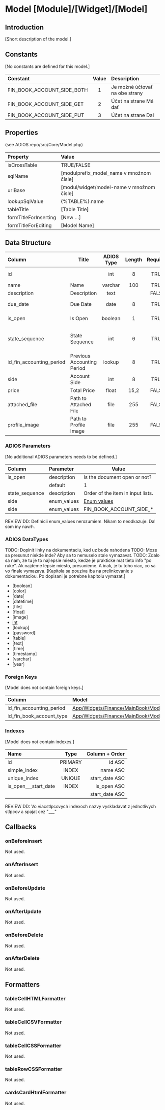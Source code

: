 # Model [Module]/[Widget]/[Model]

## Introduction

[Short description of the model.]

## Constants

[No constants are defined for this model.]

| Constant                   | Value | Description                    |
| :------------------------- | :---: | :----------------------------- |
| FIN_BOOK_ACCOUNT_SIDE_BOTH |   1   | Je možné účtovať na obe strany |
| FIN_BOOK_ACCOUNT_SIDE_GET  |   2   | Účet na strane Má dať          |
| FIN_BOOK_ACCOUNT_SIDE_PUT  |   3   | Účet na strane Dal             |

## Properties

(see ADIOS.repo/src/Core/Model.php)

| Property              | Value                                     |
| :-------------------- | :---------------------------------------- |
| isCrossTable          | TRUE/FALSE                                |
| sqlName               | [modulprefix_model_name v množnom čísle]  |
| urlBase               | [modul/widget/model-name v množnom čísle] |
| lookupSqlValue        | {%TABLE%}.name                            |
| tableTitle            | [Table Title]                             |
| formTitleForInserting | [New …]                                   |
| formTitleForEditing   | [Model Name]                              |

## Data Structure

| Column                   | Title                      | ADIOS Type | Length | Required | Notes                          |
| :----------------------- | -------------------------- | :--------: | :----: | :------: | :----------------------------- |
| id                       |                            |    int     |   8    |   TRUE   | ID záznamu                     |
| name                     | Name                       |  varchar   |  100   |   TRUE   | Krátky text                    |
| description              | Description                |    text    |        |  FALSE   | Dlhý text                      |
| due_date                 | Due Date                   |    date    |   8    |   TRUE   | Dátum splatnosti               |
| is_open                  | Is Open                    |  boolean   |   1    |   TRUE   | Logická hodnota                |
| state_sequence           | State Sequence             |    int     |   6    |   TRUE   | Poradové číslo v select boxoch |
| id_fin_accounting_period | Previous Accounting Period |   lookup   |   8    |   TRUE   | Previous Accounting Period     |
| side                     | Account Side               |    int     |   8    |   TRUE   | Účtovná strana                 |
| price                    | Total Price                |   float    |  15,2  |  FALSE   | Cena                           |
| attached_file            | Path to Attached File      |    file    |  255   |  FALSE   | Relatívna cesta k súboru       |
| profile_image            | Path to Profile Image      |    file    |  255   |  FALSE   | Relatívna cesta k obrázku      |

### ADIOS Parameters

[No additional ADIOS parameters needs to be defined.]

| Column         | Parameter   | Value                             |
| :------------- | :---------- | --------------------------------- |
| is_open        | description | Is the document open or not?      |
|                | default     | 1                                 |
| state_sequence | description | Order of the item in input lists. |
| side           | enum_values | [Enum values](#side)              |
| side           | enum_values | FIN_BOOK_ACCOUNT_SIDE_*           | <- Navrh DD

REVIEW DD: Definicii enum_values nerozumiem. Nikam to neodkazuje. Dal som iny navrh.

### ADIOS DataTypes
TODO: Doplnit linky na dokumentaciu, ked uz bude nahodena
TODO: Moze sa presunut niekde inde? Aby sa to nemuselo stale vymazavat.
TODO: Zdalo sa nam, ze tu je to najlepsie miesto, kedze je prakticke mat tieto info "po ruke". Ak najdeme lepsie miesto, presunieme. A inak, je tu toho viac, co sa vo finale vymazava.
[Kapitola sa pouziva iba na prelinkovanie s dokumentaciou. Po dopisani je potrebne kapitolu vymazat.]
* [boolean]
* [color]
* [date]
* [datetime]
* [file]
* [float]
* [image]
* [int](https://github.com/wai-blue/adios-docs/blob/main/Documentation/6.Database/Data%20Types/Integer.md)
* [lookup] 
* [password]
* [table]
* [text]
* [time]
* [timestamp] 
* [varchar]
* [year]

### Foreign Keys

[Model does not contain foreign keys.]

| Column                   | Model                                                                                                        | Relation | OnUpdate | OnDelete |
| :----------------------- | :----------------------------------------------------------------------------------------------------------- | :------: | -------- | -------- |
| id_fin_accounting_period | [App/Widgets/Finance/MainBook/Models/AccountingPeriod](../../../Finance/MainBook/Models/AccountingPeriod.md) |   1:N    | Cascade  | Cascade  |
| id_fin_book_account_type | [App/Widgets/Finance/MainBook/Models/BookAccountType](../../../Finance/MainBook/Models/BookAccountType.md)   |   1:N    | Cascade  | Restrict |

### Indexes

[Model does not contain indexes.]

| Name                 |  Type   | Column + Order |
| :------------------- | :-----: | -------------: |
| id                   | PRIMARY |         id ASC |
| simple_index         |  INDEX  |       name ASC |
| unique_index         | UNIQUE  | start_date ASC |
| is_open___start_date |  INDEX  |    is_open ASC |
|                      |         | start_date ASC |

REVIEW DD: Vo viacstlpcovych indexoch nazvy vyskladavat z jednotlivych stlpcov a spajat cez "___"

## Callbacks

### onBeforeInsert

Not used.

### onAfterInsert

Not used.

### onBeforeUpdate

Not used.

### onAfterUpdate

Not used.

### onBeforeDelete

Not used.

### onAfterDelete

Not used.

## Formatters

### tableCellHTMLFormatter

Not used.

### tableCellCSVFormatter

Not used.

### tableCellCSSFormatter

Not used.

### tableRowCSSFormatter

Not used.

### cardsCardHtmlFormatter

Not used.

